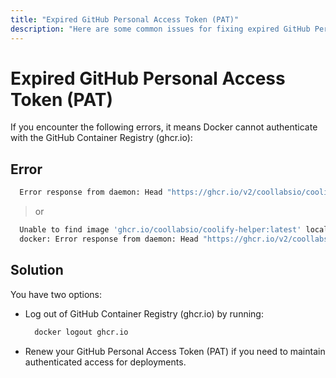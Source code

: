 ```yaml
---
title: "Expired GitHub Personal Access Token (PAT)"
description: "Here are some common issues for fixing expired GitHub Personal Access Token (PAT)."
---
```

# Expired GitHub Personal Access Token (PAT)

If you encounter the following errors, it means Docker cannot authenticate with the GitHub Container Registry (ghcr.io):

## Error

```sh
  Error response from daemon: Head "https://ghcr.io/v2/coollabsio/coolify-helper/manifests/1.0.1": unauthorized: authentication required
```
> or

```sh
  Unable to find image 'ghcr.io/coollabsio/coolify-helper:latest' locally
  docker: Error response from daemon: Head "https://ghcr.io/v2/coollabsio/coolify-helper/manifests/latest": denied: denied
```

## Solution
You have two options:
- Log out of GitHub Container Registry (ghcr.io) by running:
  ```sh
    docker logout ghcr.io
  ```
- Renew your GitHub Personal Access Token (PAT) if you need to maintain authenticated access for deployments.
